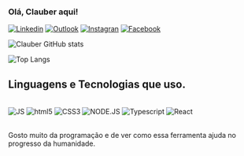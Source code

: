 ﻿### Olá, Clauber aqui!

[![Linkedin](https://img.shields.io/badge/LinkedIn-0077B5?style=for-the-badge&logo=linkedin&logoColor=white)](https://www.linkedin.com/in/clauber-cardoso-1b032292/)
[![Outlook](https://img.shields.io/badge/Microsoft_Outlook-0078D4?style=for-the-badge&logo=microsoft-outlook&logoColor=white)](clauberccp@outlook.com)
[![Instagran](https://img.shields.io/badge/Instagram-E4405F?style=for-the-badge&logo=instagram&logoColor=white)](https://www.instagram.com/clauber_cp/)
[![Facebook](https://img.shields.io/badge/Facebook-1877F2?style=for-the-badge&logo=facebook&logoColor=white)](https://www.facebook.com/clauber.cardosoporto)

![Clauber GitHub stats](https://github-readme-stats.vercel.app/api?username=Clauber-DEV&show_icons=true&theme=merko)

![Top Langs](https://github-readme-stats.vercel.app/api/top-langs/?username=Clauber-DEV&hide_progress=true)

## Linguagens e Tecnologias que uso.

<div style="display: inline_block"><br/>
<img alt="JS" src="https://img.shields.io/badge/JavaScript-F7DF1E?style=for-the-badge&logo=javascript&logoColor=black"/>
<img alt="html5" src="https://img.shields.io/badge/HTML5-E34F26?style=for-the-badge&logo=html5&logoColor=white"/>
<img alt="CSS3" src="https://img.shields.io/badge/CSS3-1572B6?style=for-the-badge&logo=css3&logoColor=white"/>
<img alt="NODE.JS" src="https://img.shields.io/badge/Node.js-43853D?style=for-the-badge&logo=node.js&logoColor=white"/>
<img alt="Typescript" src="https://img.shields.io/badge/TypeScript-007ACC?style=for-the-badge&logo=typescript&logoColor=white"/>
<img alt="React" src="https://img.shields.io/badge/React-20232A?style=for-the-badge&logo=react&logoColor=61DAFB"/>
</div><br/>

Gosto muito da programação e de ver como essa ferramenta ajuda no progresso da humanidade.
